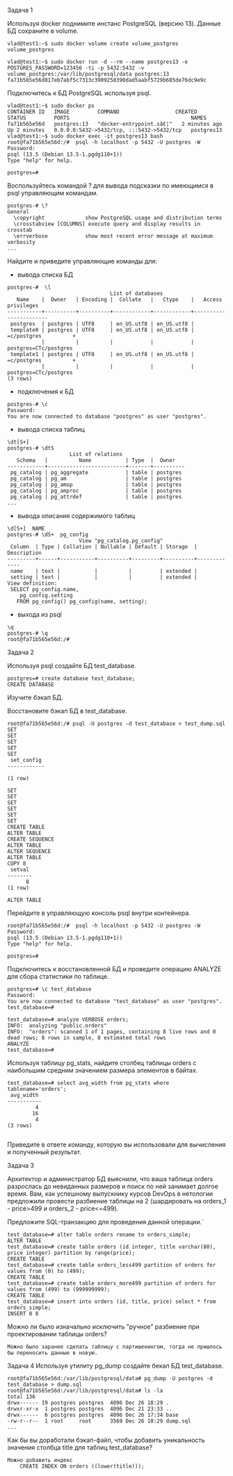 Задача 1

Используя docker поднимите инстанс PostgreSQL (версию 13). Данные БД сохраните в volume.
```
vlad@test1:~$ sudo docker volume create volume_postgres
volume_postgres

vlad@test1:~$ sudo docker run -d --rm --name postgres13 -e POSTGRES_PASSWORD=123456 -ti -p 5432:5432 -v volume_postgres:/var/lib/postgresql/data postgres:13
fa71b565e56d817eb7abf5c7313c3909258390dad5aabf5729b685de76dc9e9c
```
Подключитесь к БД PostgreSQL используя psql.

```
vlad@test1:~$ sudo docker ps
CONTAINER ID   IMAGE         COMMAND                  CREATED         STATUS         PORTS                                       NAMES
fa71b565e56d   postgres:13   "docker-entrypoint.sâ€¦"   2 minutes ago   Up 2 minutes   0.0.0.0:5432->5432/tcp, :::5432->5432/tcp   postgres13
vlad@test1:~$ sudo docker exec -it postgres13 bash
root@fa71b565e56d:/#  psql -h localhost -p 5432 -U postgres -W
Password: 
psql (13.5 (Debian 13.5-1.pgdg110+1))
Type "help" for help.

postgres=#
```
Воспользуйтесь командой \? для вывода подсказки по имеющимся в psql управляющим командам.
```
postgres-# \?
General
  \copyright             show PostgreSQL usage and distribution terms
  \crosstabview [COLUMNS] execute query and display results in crosstab
  \errverbose            show most recent error message at maximum verbosity
...
```
Найдите и приведите управляющие команды для:

- вывода списка БД
```
postgres-#  \l
                                 List of databases
   Name    |  Owner   | Encoding |  Collate   |   Ctype    |   Access privileges   
-----------+----------+----------+------------+------------+-----------------------
 postgres  | postgres | UTF8     | en_US.utf8 | en_US.utf8 | 
 template0 | postgres | UTF8     | en_US.utf8 | en_US.utf8 | =c/postgres          +
           |          |          |            |            | postgres=CTc/postgres
 template1 | postgres | UTF8     | en_US.utf8 | en_US.utf8 | =c/postgres          +
           |          |          |            |            | postgres=CTc/postgres
(3 rows)
```
- подключения к БД
```
postgres-# \c
Password: 
You are now connected to database "postgres" as user "postgres".
```
- вывода списка таблиц
```
\dt[S+]
postgres-# \dtS
                    List of relations
   Schema   |          Name           | Type  |  Owner   
------------+-------------------------+-------+----------
 pg_catalog | pg_aggregate            | table | postgres
 pg_catalog | pg_am                   | table | postgres
 pg_catalog | pg_amop                 | table | postgres
 pg_catalog | pg_amproc               | table | postgres
 pg_catalog | pg_attrdef              | table | postgres
...

```
- вывода описания содержимого таблиц
```
\d[S+]  NAME  
postgres-# \dS+  pg_config
                       View "pg_catalog.pg_config"
 Column  | Type | Collation | Nullable | Default | Storage  | Description 
---------+------+-----------+----------+---------+----------+-------------
 name    | text |           |          |         | extended | 
 setting | text |           |          |         | extended | 
View definition:
 SELECT pg_config.name,
    pg_config.setting
   FROM pg_config() pg_config(name, setting);
```
- выхода из psql
```
\q
postgres-# \q
root@fa71b565e56d:/# 
```



Задача 2

Используя psql создайте БД test_database.
```
postgres=# create database test_database;
CREATE DATABASE
```
Изучите бэкап БД.

Восстановите бэкап БД в test_database.
```
root@fa71b565e56d:/# psql -U postgres -d test_database < test_dump.sql    
SET
SET
SET
SET
SET
 set_config 
------------
 
(1 row)

SET
SET
SET
SET
SET
SET
CREATE TABLE
ALTER TABLE
CREATE SEQUENCE
ALTER TABLE
ALTER SEQUENCE
ALTER TABLE
COPY 8
 setval 
--------
      8
(1 row)

ALTER TABLE
```

Перейдите в управляющую консоль psql внутри контейнера.
```
root@fa71b565e56d:/#  psql -h localhost -p 5432 -U postgres -W
Password: 
psql (13.5 (Debian 13.5-1.pgdg110+1))
Type "help" for help.

postgres=# 
```

Подключитесь к восстановленной БД и проведите операцию ANALYZE для сбора статистики по таблице.
```
postgres=# \c test_database
Password: 
You are now connected to database "test_database" as user "postgres".
test_database=#

test_database=# analyze VERBOSE orders;
INFO:  analyzing "public.orders"
INFO:  "orders": scanned 1 of 1 pages, containing 8 live rows and 0 dead rows; 8 rows in sample, 8 estimated total rows
ANALYZE
test_database=#
```
Используя таблицу pg_stats, найдите столбец таблицы orders с наибольшим средним значением размера элементов в байтах.
```
test_database=# select avg_width from pg_stats where tablename='orders';
 avg_width 
-----------
         4
        16
         4
(3 rows)


```
Приведите в ответе команду, которую вы использовали для вычисления и полученный результат.

Задача 3

Архитектор и администратор БД выяснили, что ваша таблица orders разрослась до невиданных размеров и поиск по ней занимает долгое время. Вам, как успешному выпускнику курсов DevOps в нетологии предложили провести разбиение таблицы на 2 (шардировать на orders_1 - price>499 и orders_2 - price<=499).

Предложите SQL-транзакцию для проведения данной операции.`
```
test_database=# alter table orders rename to orders_simple;
ALTER TABLE
test_database=# create table orders (id integer, title varchar(80), price integer) partition by range(price);
CREATE TABLE
test_database=# create table orders_less499 partition of orders for values from (0) to (499);
CREATE TABLE
test_database=# create table orders_more499 partition of orders for values from (499) to (999999999);
CREATE TABLE
test_database=# insert into orders (id, title, price) select * from orders_simple;
INSERT 0 8
```
Можно ли было изначально исключить "ручное" разбиение при проектировании таблицы orders?
```
Можно было заранее сделать таблицу с партишенингом, тогда не пришлось бы переносить данные в новую.
```
Задача 4
Используя утилиту pg_dump создайте бекап БД test_database.
```
root@fa71b565e56d:/var/lib/postgresql/data# pg_dump -U postgres -d test_database > dump.sql              
root@fa71b565e56d:/var/lib/postgresql/data# ls -la
total 136
drwx------ 19 postgres postgres  4096 Dec 26 18:29 .
drwxr-xr-x  1 postgres postgres  4096 Dec 21 23:33 ..
drwx------  6 postgres postgres  4096 Dec 26 17:34 base
-rw-r--r--  1 root     root      3569 Dec 26 18:29 dump.sql
...
```

Как бы вы доработали бэкап-файл, чтобы добавить уникальность значения столбца title для таблиц test_database?
```
Можно добавить индекс 
    CREATE INDEX ON orders ((lower(title)));
```
